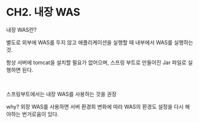 # CH2. 내장 WAS

내장 WAS란?

별도로 외부에 WAS를 두지 않고 애플리케이션을 실행할 때 내부에서 WAS를 실행하는 것. 

항상 서버에 tomcat을 설치할 필요가 없어으며, 스프링 부트로 만들어진 Jar 파일로 실행하면 된다. 

<br/>

스프링부트에서는 내장 WAS를 사용하는 것을 권장 

why? 외장 WAS를 사용하면 서버 환경희 변화에 따라 WAS의 환경도 설정을 다시 해야하는 번거로움이 있다. 


 